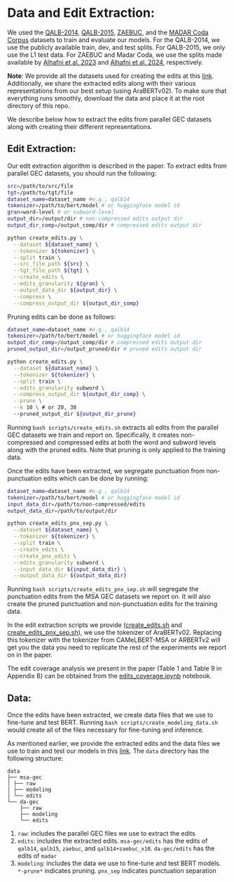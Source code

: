 # Data and Edit Extraction:

We used the [QALB-2014](https://camel.abudhabi.nyu.edu/qalb-shared-task-2015/), [QALB-2015](https://camel.abudhabi.nyu.edu/qalb-shared-task-2015/), [ZAEBUC](https://sites.google.com/view/zaebuc/home), and the [MADAR Coda Corpus](https://camel.abudhabi.nyu.edu/madar-coda-corpus/) datasets to train and evaluate our models.
For the QALB-2014, we use the publicly available train, dev, and test splits. For QALB-2015, we only use the L1 test data.
For ZAEBUC and Madar Coda, we use the splits made available by [Alhafni et al. 2023](https://github.com/CAMeL-Lab/arabic-gec/tree/master/data) and [Alhafni et al. 2024](https://github.com/CAMeL-Lab/codafication/tree/master/data), respectively.

**Note**: We provide all the datasets used for creating the edits at this [link](https://drive.google.com/file/d/12I0gI5F9os8jlgoYlvBla9RtBiiTpehq/view?usp=sharing). Additionally, we share the extracted edits along with their various representations from our best setup (using AraBERTv02). To make sure that everything runs smoothly, download the data and place it at the root directory of this repo.

We describe below how to extract the edits from parallel GEC datasets along with creating their different representations.


## Edit Extraction:

Our edit extraction algorithm is described in the paper. To extract edits from parallel GEC datasets, you should run the following:

```bash
src=/path/to/src/file
tgt=/path/to/tgt/file
dataset_name=dataset_name #e.g., qalb14
tokenizer=/path/to/bert/model # or huggingface model id
gran=word-level # or subword-level
output_dir=/output/dir # non-compressed edits output dir
output_dir_comp=/output_comp/dir # compressed edits output dir

python create_edits.py \
  --dataset ${dataset_name} \
  --tokenizer ${tokenizer} \
  --split train \
  --src_file_path ${src} \
  --tgt_file_path ${tgt} \
  --create_edits \
  --edits_granularity ${gran} \
  --output_data_dir ${output_dir} \
  --compress \
  --compress_output_dir ${output_dir_comp}
```

Pruning edits can be done as follows:

```bash
dataset_name=dataset_name #e.g., qalb14
tokenizer=/path/to/bert/model # or huggingface model id
output_dir_comp=/output_comp/dir # compressed edits output dir
pruned_output_dir=/output_pruned/dir # pruned edits output dir

python create_edits.py \
  --dataset ${dataset_name} \
  --tokenizer ${tokenizer} \
  --split train \
  --edits_granularity subword \
  --compress_output_dir ${output_dir_comp} \
  --prune \
  --k 10 \ # or 20, 30
  --pruned_output_dir ${output_dir_prune}
```

Running `bash scripts/create_edits.sh` extracts all edits from the parallel GEC datasets we train and report on.
Specifically, it creates non-compressed and compressed edits at both the word and subword levels along with the pruned edits.
Note that pruning is only applied to the training data.


Once the edits have been extracted, we segregate punctuation from non-punctuation edits which can be done by running:
```bash
dataset_name=dataset_name #e.g., qalb14
tokenizer=/path/to/bert/model # or huggingface model id
input_data_dir=/path/to/non-compressed/edits
output_data_dir=/path/to/output/dir

python create_edits_pnx_sep.py \
  --dataset ${dataset_name} \
  --tokenizer ${tokenizer} \
  --split train \
  --create_edits \
  --create_pnx_edits \
  --edits_granularity subword \
  --input_data_dir ${input_data_dir} \
  --output_data_dir ${output_data_dir}
```


Running `bash scripts/create_edits_pnx_sep.sh` will segregate the punctuation edits from the MSA GEC datasets we report on. It will also create the pruned punctuation and non-punctuation edits for the training data.

In the edit extraction scripts we provide ([create_edits.sh](scripts/create_edits.sh) and [create_edits_pnx_sep.sh](scripts/create_edits_pnx_sep.sh)), we use the tokenizer of AraBERTv02. Replacing this tokenizer with the tokenizer from CAMeLBERT-MSA or ARBERTv2 will get you the data you need to replicate the rest of the experiments we report on in the paper.


The edit coverage analysis we present in the paper (Table 1 and Table 9 in Appendix B) can be obtained from the [edits_coverage.ipynb](edits_coverage.ipynb) notebook.

## Data:
Once the edits have been extracted, we create data files that we use to fine-tune and test BERT. Running `bash scripts/create_modeling_data.sh` would create all of the files necessary for fine-tuning and inference.

As mentioned earlier, we provide the extracted edits and the data files we use to train and test our models in this [link](https://drive.google.com/file/d/12I0gI5F9os8jlgoYlvBla9RtBiiTpehq/view?usp=sharing). The `data` directory has the following structure:
```
data
├── msa-gec
│ ├── raw
│ ├── modeling
│ └── edits
└── da-gec
    ├── raw
    ├── modeling
    └── edits
```
1. `raw`: includes the parallel GEC files we use to extract the edits
2. `edits`: includes the extracted edits. `msa-gec/edits` has the edits of `qalb14`, `qalb15`, `zaebuc`, and `qalb14+zaebuc_x10`. `da-gec/edits` has the edits of `madar`
3. `modeling`: includes the data we use to fine-tune and test BERT models. `*-prune*` indicates pruning. `pnx_sep` indicates punctuation separation
